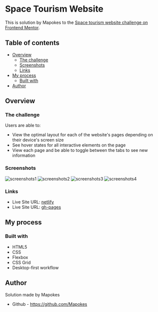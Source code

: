 # Space Tourism Website

This is solution by Mapokes to the [Space tourism website challenge on Frontend Mentor](https://www.frontendmentor.io/challenges/space-tourism-multipage-website-gRWj1URZ3).

## Table of contents

- [Overview](#overview)
  - [The challenge](#the-challenge)
  - [Screenshots](#screenshots)
  - [Links](#links)
- [My process](#my-process)
  - [Built with](#built-with)
- [Author](#author)

## Overview

### The challenge

Users are able to:

- View the optimal layout for each of the website's pages depending on their device's screen size
- See hover states for all interactive elements on the page
- View each page and be able to toggle between the tabs to see new information

### Screenshots

![screenshots1](https://i.postimg.cc/m2DRyFXQ/1.jpg)
![screenshots2](https://i.postimg.cc/W4RvVY2n/2.jpg)
![screenshots3](https://i.postimg.cc/LszM8k5M/3.jpg)
![screenshots4](https://i.postimg.cc/zB8YbLHH/4.jpg)

### Links

- Live Site URL: [netlify](https://guileless-hummingbird-59399c.netlify.app/)
- Live Site URL: [gh-pages](https://mapokes.github.io/Space-Tourism-Website/)

## My process

### Built with

- HTML5
- CSS
- Flexbox
- CSS Grid
- Desktop-first workflow

## Author

Solution made by Mapokes

- Github - https://github.com/Mapokes
